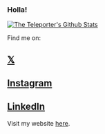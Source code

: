 ### Holla!

[![The Teleporter's Github Stats](https://github-readme-stats.vercel.app/api?&username=theteleporter&repo=github-readme-stats&show_icons=true&theme=neon&layout=pie)](https://github.com/theteleporter/github-readme-stats)

Find me on:

## [𝕏](https://x.com/@theteleporter_)
## [Instagram](https://instagram.com/theteleporter_)
## [LinkedIn](https://linkedin.com/in/theteleporter)
Visit my website [here](https://www.theteleporter.me).
